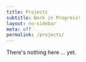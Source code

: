 ```yaml
---
title: Projects
subtitle: Work in Progress!
layout: no-sidebar
meta: off
permalink: /projects/
---
```


There's nothing here ... yet. 
